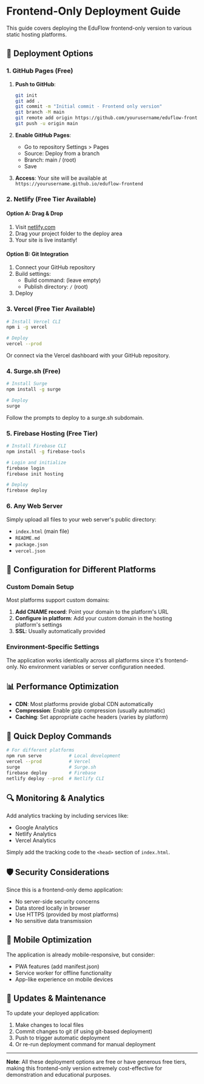 # Frontend-Only Deployment Guide

This guide covers deploying the EduFlow frontend-only version to various static hosting platforms.

## 🌟 Deployment Options

### 1. GitHub Pages (Free)

1. **Push to GitHub**:
   ```bash
   git init
   git add .
   git commit -m "Initial commit - Frontend only version"
   git branch -M main
   git remote add origin https://github.com/yourusername/eduflow-frontend.git
   git push -u origin main
   ```

2. **Enable GitHub Pages**:
   - Go to repository Settings > Pages
   - Source: Deploy from a branch
   - Branch: main / (root)
   - Save

3. **Access**: Your site will be available at `https://yourusername.github.io/eduflow-frontend`

### 2. Netlify (Free Tier Available)

#### Option A: Drag & Drop
1. Visit [netlify.com](https://netlify.com)
2. Drag your project folder to the deploy area
3. Your site is live instantly!

#### Option B: Git Integration
1. Connect your GitHub repository
2. Build settings:
   - Build command: (leave empty)
   - Publish directory: `/` (root)
3. Deploy

### 3. Vercel (Free Tier Available)

```bash
# Install Vercel CLI
npm i -g vercel

# Deploy
vercel --prod
```

Or connect via the Vercel dashboard with your GitHub repository.

### 4. Surge.sh (Free)

```bash
# Install Surge
npm install -g surge

# Deploy
surge
```

Follow the prompts to deploy to a surge.sh subdomain.

### 5. Firebase Hosting (Free Tier)

```bash
# Install Firebase CLI
npm install -g firebase-tools

# Login and initialize
firebase login
firebase init hosting

# Deploy
firebase deploy
```

### 6. Any Web Server

Simply upload all files to your web server's public directory:
- `index.html` (main file)
- `README.md`
- `package.json`
- `vercel.json`

## 🔧 Configuration for Different Platforms

### Custom Domain Setup

Most platforms support custom domains:
1. **Add CNAME record**: Point your domain to the platform's URL
2. **Configure in platform**: Add your custom domain in the hosting platform's settings
3. **SSL**: Usually automatically provided

### Environment-Specific Settings

The application works identically across all platforms since it's frontend-only. No environment variables or server configuration needed.

## 📊 Performance Optimization

- **CDN**: Most platforms provide global CDN automatically
- **Compression**: Enable gzip compression (usually automatic)
- **Caching**: Set appropriate cache headers (varies by platform)

## 🚀 Quick Deploy Commands

```bash
# For different platforms
npm run serve          # Local development
vercel --prod          # Vercel
surge                  # Surge.sh
firebase deploy        # Firebase
netlify deploy --prod  # Netlify CLI
```

## 🔍 Monitoring & Analytics

Add analytics tracking by including services like:
- Google Analytics
- Netlify Analytics
- Vercel Analytics

Simply add the tracking code to the `<head>` section of `index.html`.

## 🛡️ Security Considerations

Since this is a frontend-only demo application:
- No server-side security concerns
- Data stored locally in browser
- Use HTTPS (provided by most platforms)
- No sensitive data transmission

## 📱 Mobile Optimization

The application is already mobile-responsive, but consider:
- PWA features (add manifest.json)
- Service worker for offline functionality
- App-like experience on mobile devices

## 🔄 Updates & Maintenance

To update your deployed application:
1. Make changes to local files
2. Commit changes to git (if using git-based deployment)
3. Push to trigger automatic deployment
4. Or re-run deployment command for manual deployment

---

**Note**: All these deployment options are free or have generous free tiers, making this frontend-only version extremely cost-effective for demonstration and educational purposes.